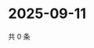# 2025-09-11

共 0 条

<!-- BEGIN ZHIHUQUESTIONS -->
<!-- 最后更新时间 Thu Sep 11 2025 00:14:15 GMT+0800 (China Standard Time) -->

<!-- END ZHIHUQUESTIONS -->
